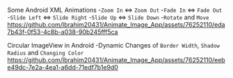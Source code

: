 Some Android XML Animations
-`Zoom In` <=> `Zoom Out`
-`Fade In` <=> `Fade Out`
-`Slide Left` <=> `Slide Right`
-`Slide Up` <=> `Slide Down`
-`Rotate` and `Move`
https://github.com/Ibrahim20431/Animate_Image_App/assets/76252110/eda7b43f-0f53-4c8b-a038-90b245fff5ca

Circular ImageView in Android 
-Dynamic Changes of `Border Width`, `Shadow Radius` and `Changing Color`
https://github.com/Ibrahim20431/Animate_Image_App/assets/76252110/eebe49dc-7e2a-4ea1-a6dd-71edf7b1e9d0

